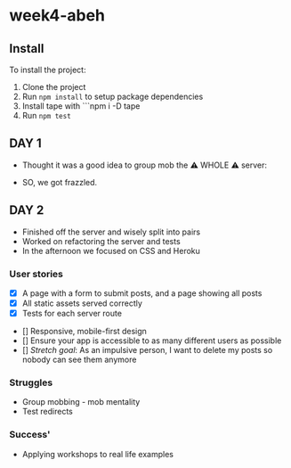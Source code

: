 # week4-abeh

## Install 
To install the project: 
1. Clone the project
2. Run ```npm install``` to setup package dependencies
3. Install tape with ```npm i -D tape
4. Run ```npm test```

## DAY 1
- Thought it was a good idea to group mob the ⚠️ WHOLE ⚠️ server:
 <!-- Tom: "Yeah we can knock that out in 15"
 Rest: "yeah mate yeah" -->
- SO, we got frazzled.

## DAY 2
- Finished off the server and wisely split into pairs
- Worked on refactoring the server and tests
- In the afternoon we focused on CSS and Heroku



### User stories 
- [x] A page with a form to submit posts, and a page showing all posts
- [x] All static assets served correctly
- [x] Tests for each server route
- [] Responsive, mobile-first design
- [] Ensure your app is accessible to as many different users as possible
- [] *Stretch goal*: As an impulsive person, I want to delete my posts so nobody can see them anymore 


### Struggles
- Group mobbing - mob mentality 
- Test redirects


### Success'
- Applying workshops to real life examples